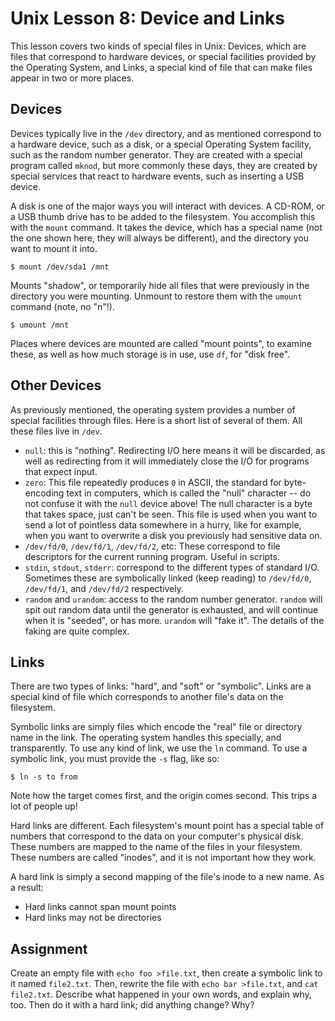 # Unix Lesson 8: Device and Links

This lesson covers two kinds of special files in Unix: Devices, which are files
that correspond to hardware devices, or special facilities provided by the
Operating System, and Links, a special kind of file that can make files appear
in two or more places.

## Devices

Devices typically live in the `/dev` directory, and as mentioned correspond to
a hardware device, such as a disk, or a special Operating System facility, such
as the random number generator. They are created with a special program called
`mknod`, but more commonly these days, they are created by special services
that react to hardware events, such as inserting a USB device.

A disk is one of the major ways you will interact with devices. A CD-ROM, or a
USB thumb drive has to be added to the filesystem. You accomplish this with the
`mount` command. It takes the device, which has a special name (not the one
shown here, they will always be different), and the directory you want to mount
it into.

    $ mount /dev/sda1 /mnt

Mounts "shadow", or temporarily hide all files that were previously in the
directory you were mounting. Unmount to restore them with the `umount` command
(note, no "n"!).

    $ umount /mnt

Places where devices are mounted are called "mount points", to examine these,
as well as how much storage is in use, use `df`, for "disk free".

## Other Devices

As previously mentioned, the operating system provides a number of special
facilities through files. Here is a short list of several of them. All these
files live in `/dev`.

- `null`: this is "nothing". Redirecting I/O here means it will be discarded,
  as well as redirecting from it will immediately close the I/O for programs
  that expect input.
- `zero`: This file repeatedly produces `0` in ASCII, the standard for
  byte-encoding text in computers, which is called the "null" character -- do
  not confuse it with the `null` device above! The null character is a byte
  that takes space, just can't be seen. This file is used when you want to send
  a lot of pointless data somewhere in a hurry, like for example, when you want
  to overwrite a disk you previously had sensitive data on.
- `/dev/fd/0`, `/dev/fd/1`, `/dev/fd/2`, etc: These correspond to file
  descriptors for the current running program. Useful in scripts.
- `stdin`, `stdout`, `stderr`: correspond to the different types of standard
  I/O. Sometimes these are symbolically linked (keep reading) to `/dev/fd/0`,
  `/dev/fd/1`, and `/dev/fd/2` respectively.
- `random` and `urandom`: access to the random number generator. `random` will
  spit out random data until the generator is exhausted, and will continue when
  it is "seeded", or has more. `urandom` will "fake it". The details of the
  faking are quite complex.

## Links

There are two types of links: "hard", and "soft" or "symbolic". Links are a
special kind of file which corresponds to another file's data on the
filesystem.

Symbolic links are simply files which encode the "real" file or directory name
in the link. The operating system handles this specially, and transparently. To
use any kind of link, we use the `ln` command. To use a symbolic link, you must
provide the `-s` flag, like so:

    $ ln -s to from

Note how the target comes first, and the origin comes second. This trips a lot
of people up!

Hard links are different. Each filesystem's mount point has a special table of
numbers that correspond to the data on your computer's physical disk. These
numbers are mapped to the name of the files in your filesystem. These numbers
are called "inodes", and it is not important how they work.

A hard link is simply a second mapping of the file's inode to a new name. As a
result:

- Hard links cannot span mount points
- Hard links may not be directories

## Assignment

Create an empty file with `echo foo >file.txt`, then create a symbolic link to
it named `file2.txt`. Then, rewrite the file with `echo bar >file.txt`, and
`cat file2.txt`. Describe what happened in your own words, and explain why,
too. Then do it with a hard link; did anything change? Why?
